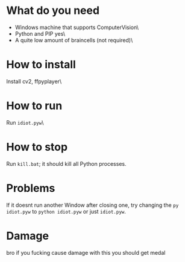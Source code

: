 # What do you need
- Windows machine that supports ComputerVision\
- Python and PIP yes\
- A quite low amount of braincells (not required)\

# How to install
Install cv2, ffpyplayer\

# How to run
Run `idiot.pyw`\

# How to stop
Run `kill.bat`; it should kill all Python processes.

# Problems
If it doesnt run another Window after closing one, try changing the `py idiot.pyw` to `python idiot.pyw` or just `idiot.pyw`.

# Damage
bro if you fucking cause damage with this you should get medal
